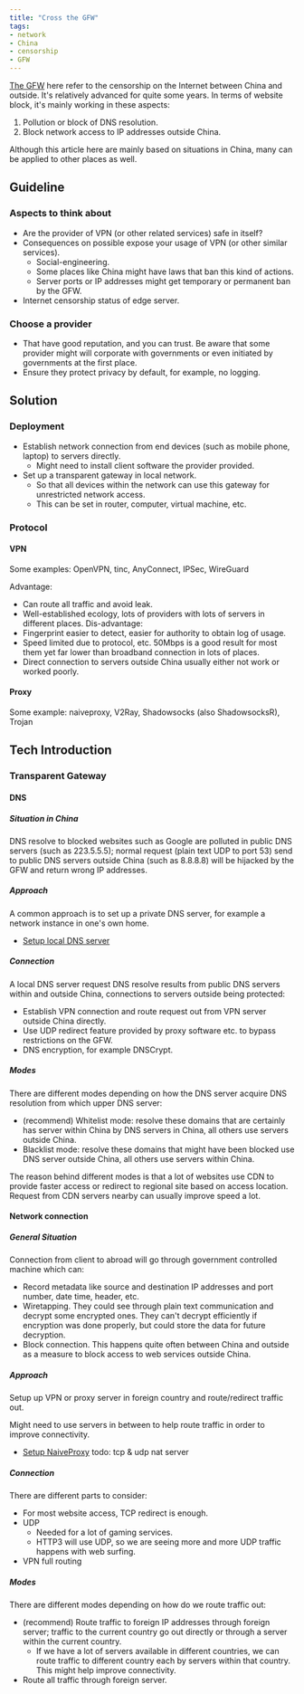 ```yaml
---
title: "Cross the GFW"
tags: 
- network
- China
- censorship
- GFW
---
```


[The GFW](https://en.wikipedia.org/wiki/Great_Firewall) here refer to the censorship on the Internet between China and outside. It's relatively advanced for quite some years. In terms of website block, it's mainly working in these aspects:
1. Pollution or block of DNS resolution.
2. Block network access to IP addresses outside China.

Although this article here are mainly based on situations in China, many can be applied to other places as well.

## Guideline

### Aspects to think about
- Are the provider of VPN (or other related services) safe in itself?
- Consequences on possible expose your usage of VPN (or other similar services).
	- Social-engineering.
	- Some places like China might have laws that ban this kind of actions.
	- Server ports or IP addresses might get temporary or permanent ban by the GFW.
- Internet censorship status of edge server.
### Choose a provider
- That have good reputation, and you can trust. Be aware that some provider might will corporate with governments or even initiated by governments at the first place.
- Ensure they protect privacy by default, for example, no logging.

## Solution
### Deployment
- Establish network connection from end devices (such as mobile phone, laptop) to servers directly.
	- Might need to install client software the provider provided.
- Set up a transparent gateway in local network.
	- So that all devices within the network can use this gateway for unrestricted network access.
	- This can be set in router, computer, virtual machine, etc.
### Protocol
#### VPN
Some examples: OpenVPN, tinc, AnyConnect, IPSec, WireGuard

Advantage:
- Can route all traffic and avoid leak.
- Well-established ecology, lots of providers with lots of servers in different places.
Dis-advantage:
- Fingerprint easier to detect, easier for authority to obtain log of usage.
- Speed limited due to protocol, etc. 50Mbps is a good result for most them yet far lower than broadband connection in lots of places.
- Direct connection to servers outside China usually either not work or worked poorly.
#### Proxy
Some example: naiveproxy, V2Ray, Shadowsocks (also ShadowsocksR), Trojan

## Tech Introduction
### Transparent Gateway
#### DNS
##### Situation in China
DNS resolve to blocked websites such as Google are polluted in public DNS servers (such as 223.5.5.5); normal request (plain text UDP to port 53) send to public DNS servers outside China (such as 8.8.8.8) will be hijacked by the GFW and return wrong IP addresses.
##### Approach
A common approach is to set up a private DNS server, for example a network instance in one's own home.

- [Setup local DNS server](tutorials/setup%20local%20DNS%20server.md)

##### Connection

A local DNS server request DNS resolve results from public DNS servers within and outside China, connections to servers outside being protected:
- Establish VPN connection and route request out from VPN server outside China directly.
- Use UDP redirect feature provided by proxy software etc. to bypass restrictions on the GFW.
- DNS encryption, for example DNSCrypt.

##### Modes
There are different modes depending on how the DNS server acquire DNS resolution from which upper DNS server:
- (recommend) Whitelist mode: resolve these domains that are certainly has server within China by DNS servers in China, all others use servers outside China.
- Blacklist mode: resolve these domains that might have been blocked use DNS server outside China, all others use servers within China.

The reason behind different modes is that a lot of websites use CDN to provide faster access or redirect to regional site based on access location. Request from CDN servers nearby can usually improve speed a lot.

#### Network connection
##### General Situation
Connection from client to abroad will go through government controlled machine which can:
- Record metadata like source and destination IP addresses and port number, date time, header, etc.
- Wiretapping. They could see through plain text communication and decrypt some encrypted ones. They can't decrypt efficiently if encryption was done properly, but could store the data for future decryption.
- Block connection. This happens quite often between China and outside as a measure to block access to web services outside China.
##### Approach
Setup up VPN or proxy server in foreign country and route/redirect traffic out.

Might need to use servers in between to help route traffic in order to improve connectivity.

- [Setup NaiveProxy](tutorials/setup%20naiveproxy.md)
todo: tcp & udp nat server

##### Connection
There are different parts to consider:
- For most website access, TCP redirect is enough.
- UDP
	- Needed for a lot of gaming services.
	- HTTP3 will use UDP, so we are seeing more and more UDP traffic happens with web surfing.
- VPN full routing
##### Modes
There are different modes depending on how do we route traffic out:
- (recommend) Route traffic to foreign IP addresses through foreign server; traffic to the current country go out directly or through a server within the current country.
	- If we have a lot of servers available in different countries, we can route traffic to different country each by servers within that country. This might help improve connectivity.
- Route all traffic through foreign server.